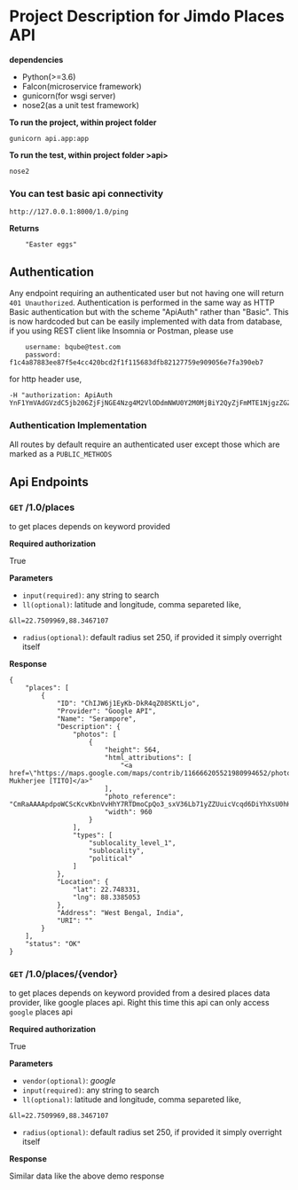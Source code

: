 # Project Description for Jimdo Places API

**dependencies**
- Python(>=3.6)
- Falcon(microservice framework)
- gunicorn(for wsgi server)
- nose2(as a unit test framework)

**To run the project, within project folder**

`gunicorn api.app:app`

**To run the test, within project folder >api>**

`nose2`

### You can test basic api connectivity

`http://127.0.0.1:8000/1.0/ping`

**Returns**
```
    "Easter eggs"
```
## Authentication

Any endpoint requiring an authenticated user but not having one will return `401 Unauthorized`.
Authentication is performed in the same way as HTTP Basic authentication but with the scheme "ApiAuth" rather than "Basic". This is now hardcoded but can be easily implemented with data from database, if you using REST client like Insomnia or Postman, please use
```
    username: bqube@test.com
    password: f1c4a87883ee87f5e4cc420bcd2f1f115683dfb82127759e909056e7fa390eb7
```
for http header use,
```
-H "authorization: ApiAuth YnF1YmVAdGVzdC5jb206ZjFjNGE4Nzg4M2VlODdmNWU0Y2M0MjBiY2QyZjFmMTE1NjgzZGZiODIxMjc3NTllOTA5MDU2ZTdmYTM5MGViNw=="
```
### Authentication Implementation

All routes by default require an authenticated user except those which are marked as a `PUBLIC_METHODS`

## Api Endpoints

### `GET` /1.0/places
to get places depends on keyword provided

**Required authorization** 

True

**Parameters**

- `input(required)`: any string to search
- `ll(optional)`: latitude and longitude, comma separeted like,
```
&ll=22.7509969,88.3467107
```
- `radius(optional)`: default radius set 250, if provided it simply overright itself

**Response**
```
{
    "places": [
		{
			"ID": "ChIJW6j1EyKb-DkR4qZ08SKtLjo",
			"Provider": "Google API",
			"Name": "Serampore",
			"Description": {
				"photos": [
					{
						"height": 564,
						"html_attributions": [
							"<a href=\"https://maps.google.com/maps/contrib/116666205521980994652/photos\">Subhayan Mukherjee [TITO]</a>"
						],
						"photo_reference": "CmRaAAAApdpoWCScKcvKbnVvHhY7RTDmoCpQo3_sxV36Lb71yZZUuicVcqd6DiYhXsU0hHX4U4WPtBD0CgRSYT1Sy01TZWXndbyHDd1Y_mR6Tl9VGSosDK65OfTzjdTAUoYeyB8lEhAqhXBjrLgyEgwNhb_eXSp6GhSICge_VQU8gl5r6GH0k2U0OZ_4IA",
						"width": 960
					}
				],
				"types": [
					"sublocality_level_1",
					"sublocality",
					"political"
				]
			},
			"Location": {
				"lat": 22.748331,
				"lng": 88.3385053
			},
			"Address": "West Bengal, India",
			"URI": ""
		}
	],
	"status": "OK"
}
```

### `GET` /1.0/places/{vendor}
to get places depends on keyword provided from a desired places data provider, like google places api.
Right this time this api can only access `google` places api

**Required authorization** 

True

**Parameters**

- `vendor(optional)`: *google*
- `input(required)`: any string to search
- `ll(optional)`: latitude and longitude, comma separeted like,
```
&ll=22.7509969,88.3467107
```
- `radius(optional)`: default radius set 250, if provided it simply overright itself

**Response**

Similar data like the above demo response











